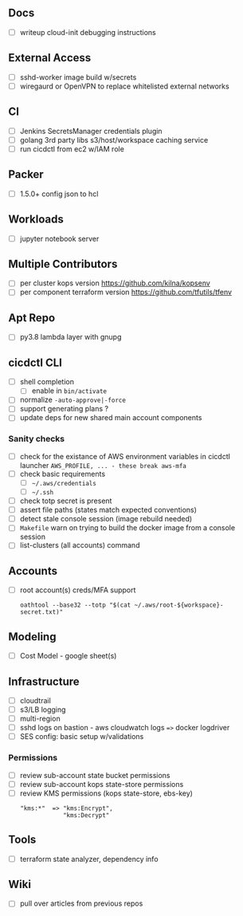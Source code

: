 ## Docs
- [ ] writeup cloud-init debugging instructions

## External Access
- [ ] sshd-worker image build w/secrets
- [ ] wiregaurd or OpenVPN to replace whitelisted external networks

## CI
- [ ] Jenkins SecretsManager credentials plugin
- [ ] golang 3rd party libs s3/host/workspace caching service
- [ ] run cicdctl from ec2 w/IAM role

## Packer
- [ ] 1.5.0+ config json to hcl

## Workloads
- [ ] jupyter notebook server

## Multiple Contributors
- [ ] per cluster kops version
   https://github.com/kilna/kopsenv
- [ ] per component terraform version
  https://github.com/tfutils/tfenv

## Apt Repo
- [ ] py3.8 lambda layer with gnupg

## cicdctl CLI
- [ ] shell completion
  - [ ] enable in `bin/activate`
- [ ] normalize `-auto-approve|-force`
- [ ] support generating plans ?
- [ ] update deps for new shared main account components

### Sanity checks
- [ ] check for the existance of AWS environment variables in cicdctl launcher
  `AWS_PROFILE, ... - these break aws-mfa`
- [ ] check basic requirements
  - [ ] `~/.aws/credentials`
  - [ ] `~/.ssh`
- [ ] check totp secret is present
- [ ] assert file paths (states match expected conventions)
- [ ] detect stale console session (image rebuild needed)
- [ ] `Makefile` warn on trying to build the docker image from a console session
- [ ] list-clusters (all accounts) command

## Accounts
- [ ] root account(s) creds/MFA support
  ```
  oathtool --base32 --totp "$(cat ~/.aws/root-${workspace}-secret.txt)"
  ```

## Modeling
- [ ] Cost Model - google sheet(s)

## Infrastructure
- [ ] cloudtrail
- [ ] s3/LB logging
- [ ] multi-region
- [ ] sshd logs on bastion - aws cloudwatch logs `=>` docker logdriver
- [ ] SES config: basic setup w/validations

### Permissions
- [ ] review sub-account state bucket permissions
- [ ] review sub-account kops state-store permissions
- [ ] review KMS permissions (kops state-store, ebs-key)
  ```
  "kms:*"  => "kms:Encrypt",
              "kms:Decrypt"
  ```

## Tools
- [ ] terraform state analyzer, dependency info

## Wiki
- [ ] pull over articles from previous repos
